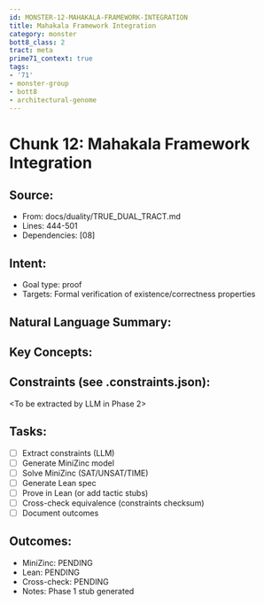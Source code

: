 ```yaml
---
id: MONSTER-12-MAHAKALA-FRAMEWORK-INTEGRATION
title: Mahakala Framework Integration
category: monster
bott8_class: 2
tract: meta
prime71_context: true
tags:
- '71'
- monster-group
- bott8
- architectural-genome
---
```



# Chunk 12: Mahakala Framework Integration

## Source:
- From: docs/duality/TRUE_DUAL_TRACT.md
- Lines: 444-501
- Dependencies: [08]

## Intent:
- Goal type: proof
- Targets: Formal verification of existence/correctness properties

## Natural Language Summary:
<To be filled during extraction phase>

## Key Concepts:
<To be identified from source during extraction>

## Constraints (see .constraints.json):
<To be extracted by LLM in Phase 2>

## Tasks:
- [ ] Extract constraints (LLM)
- [ ] Generate MiniZinc model
- [ ] Solve MiniZinc (SAT/UNSAT/TIME)
- [ ] Generate Lean spec
- [ ] Prove in Lean (or add tactic stubs)
- [ ] Cross-check equivalence (constraints checksum)
- [ ] Document outcomes

## Outcomes:
- MiniZinc: PENDING
- Lean: PENDING
- Cross-check: PENDING
- Notes: Phase 1 stub generated

